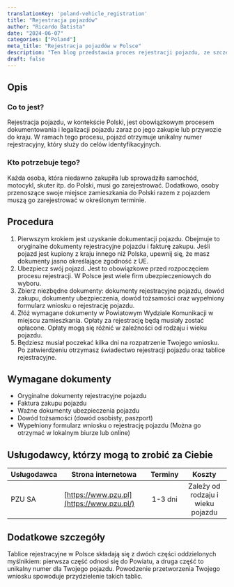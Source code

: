 ```yaml
---
translationKey: 'poland-vehicle_registration'
title: "Rejestracja pojazdów"
author: "Ricardo Batista"
date: "2024-06-07"
categories: ["Poland"]
meta_title: "Rejestracja pojazdów w Polsce"
description: "Ten blog przedstawia proces rejestracji pojazdu, ze szczególnym uwzględnieniem Polski."
draft: false
---
```


## Opis
### Co to jest?
Rejestracja pojazdu, w kontekście Polski, jest obowiązkowym procesem dokumentowania i legalizacji pojazdu zaraz po jego zakupie lub przywozie do kraju. W ramach tego procesu, pojazd otrzymuje unikalny numer rejestracyjny, który służy do celów identyfikacyjnych.

### Kto potrzebuje tego?
Każda osoba, która niedawno zakupiła lub sprowadziła samochód, motocykl, skuter itp. do Polski, musi go zarejestrować. Dodatkowo, osoby przenoszące swoje miejsce zamieszkania do Polski razem z pojazdem muszą go zarejestrować w określonym terminie.

## Procedura
1. Pierwszym krokiem jest uzyskanie dokumentacji pojazdu. Obejmuje to oryginalne dokumenty rejestracyjne pojazdu i fakturę zakupu. Jeśli pojazd jest kupiony z kraju innego niż Polska, upewnij się, że masz dokumenty jasno określające zgodność z UE.
2. Ubezpiecz swój pojazd. Jest to obowiązkowe przed rozpoczęciem procesu rejestracji. W Polsce jest wiele firm ubezpieczeniowych do wyboru.
3. Zbierz niezbędne dokumenty: dokumenty rejestracyjne pojazdu, dowód zakupu, dokumenty ubezpieczenia, dowód tożsamości oraz wypełniony formularz wniosku o rejestrację pojazdu.
4. Złóż wymagane dokumenty w Powiatowym Wydziale Komunikacji w miejscu zamieszkania. Opłaty za rejestrację będą musiały zostać opłacone. Opłaty mogą się różnić w zależności od rodzaju i wieku pojazdu.
5. Będziesz musiał poczekać kilka dni na rozpatrzenie Twojego wniosku. Po zatwierdzeniu otrzymasz świadectwo rejestracji pojazdu oraz tablice rejestracyjne.

## Wymagane dokumenty
- Oryginalne dokumenty rejestracyjne pojazdu
- Faktura zakupu pojazdu
- Ważne dokumenty ubezpieczenia pojazdu
- Dowód tożsamości (dowód osobisty, paszport)
- Wypełniony formularz wniosku o rejestrację pojazdu (Można go otrzymać w lokalnym biurze lub online)

## Usługodawcy, którzy mogą to zrobić za Ciebie

| Usługodawca        |     Strona internetowa     |     Terminy    |       Koszty      |
| --------------- | --------------- |  :-------------: | :-------------: |
| PZU SA         |  [https://www.pzu.pl](https://www.pzu.pl/)       |      1-3 dni     |        Zależy od rodzaju i wieku pojazdu        |

## Dodatkowe szczegóły
Tablice rejestracyjne w Polsce składają się z dwóch części oddzielonych myślnikiem: pierwsza część odnosi się do Powiatu, a druga część to unikalny numer dla Twojego pojazdu. Powodzenie przetworzenia Twojego wniosku spowoduje przydzielenie takich tablic.